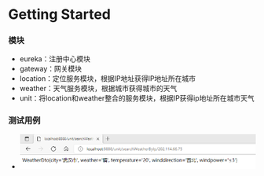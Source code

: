 # Getting Started

### 模块

* eureka：注册中心模块
* gateway：网关模块
* location：定位服务模块，根据IP地址获得IP地址所在城市
* weather：天气服务模块，根据城市获得城市的天气
* unit：将location和weather整合的服务模块，根据IP获得ip地址所在城市天气

### 测试用例
* ![Alt text](./vuwtls/static/image/example.png)

